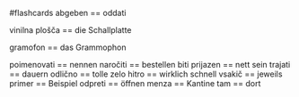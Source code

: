 #flashcards
abgeben == oddati
<!--SR:!2024-10-08,1,230-->
vinilna plošča == die Schallplatte
<!--SR:!2024-10-08,1,228-->
gramofon == das Grammophon
<!--SR:!2024-10-09,2,248-->
poimenovati == nennen
naročiti == bestellen
biti prijazen == nett sein
trajati == dauern
odlično == tolle
zelo hitro == wirklich schnell
vsakič == jeweils
primer == Beispiel
odpreti == öffnen
menza == Kantine
tam == dort